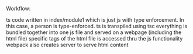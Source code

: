 Workflow:

ts code written in index/module1 which is just js with type enforcement. In this case, a person is type-enforced.
ts is transpiled using tsc
everything is bundled together into one js file and served on a webpage (including the html file)
specific tags of the html file is accessed thru the js functionality 
webpack also creates server to serve html content
